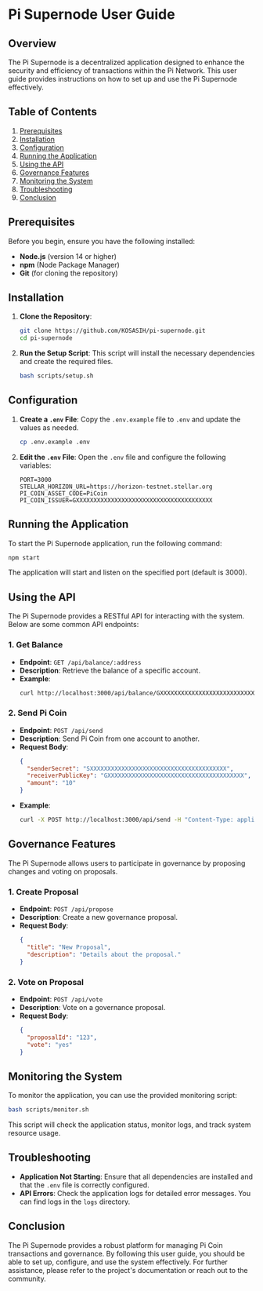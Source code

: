 # Pi Supernode User Guide

## Overview

The Pi Supernode is a decentralized application designed to enhance the security and efficiency of transactions within the Pi Network. This user guide provides instructions on how to set up and use the Pi Supernode effectively.

## Table of Contents

1. [Prerequisites](#prerequisites)
2. [Installation](#installation)
3. [Configuration](#configuration)
4. [Running the Application](#running-the-application)
5. [Using the API](#using-the-api)
6. [Governance Features](#governance-features)
7. [Monitoring the System](#monitoring-the-system)
8. [Troubleshooting](#troubleshooting)
9. [Conclusion](#conclusion)

## Prerequisites

Before you begin, ensure you have the following installed:

- **Node.js** (version 14 or higher)
- **npm** (Node Package Manager)
- **Git** (for cloning the repository)

## Installation

1. **Clone the Repository**:
   ```bash
   git clone https://github.com/KOSASIH/pi-supernode.git
   cd pi-supernode
   ```

2. **Run the Setup Script**:
   This script will install the necessary dependencies and create the required files.
   ```bash
   bash scripts/setup.sh
   ```

## Configuration

1. **Create a `.env` File**:
   Copy the `.env.example` file to `.env` and update the values as needed.
   ```bash
   cp .env.example .env
   ```

2. **Edit the `.env` File**:
   Open the `.env` file and configure the following variables:
   ```plaintext
   PORT=3000
   STELLAR_HORIZON_URL=https://horizon-testnet.stellar.org
   PI_COIN_ASSET_CODE=PiCoin
   PI_COIN_ISSUER=GXXXXXXXXXXXXXXXXXXXXXXXXXXXXXXXXXXXXXXX
   ```

## Running the Application

To start the Pi Supernode application, run the following command:

```bash
npm start
```

The application will start and listen on the specified port (default is 3000).

## Using the API

The Pi Supernode provides a RESTful API for interacting with the system. Below are some common API endpoints:

### 1. Get Balance

- **Endpoint**: `GET /api/balance/:address`
- **Description**: Retrieve the balance of a specific account.
- **Example**:
  ```bash
  curl http://localhost:3000/api/balance/GXXXXXXXXXXXXXXXXXXXXXXXXXXXXXXXXXXXXXXX
  ```

### 2. Send Pi Coin

- **Endpoint**: `POST /api/send`
- **Description**: Send Pi Coin from one account to another.
- **Request Body**:
  ```json
  {
    "senderSecret": "SXXXXXXXXXXXXXXXXXXXXXXXXXXXXXXXXXXXXXXX",
    "receiverPublicKey": "GXXXXXXXXXXXXXXXXXXXXXXXXXXXXXXXXXXXXXXX",
    "amount": "10"
  }
  ```
- **Example**:
  ```bash
  curl -X POST http://localhost:3000/api/send -H "Content-Type: application/json" -d '{"senderSecret":"SXXXXXXXXXXXXXXXXXXXXXXXXXXXXXXXXXXXXXXX","receiverPublicKey":"GXXXXXXXXXXXXXXXXXXXXXXXXXXXXXXXXXXXXXXX","amount":"10"}'
  ```

## Governance Features

The Pi Supernode allows users to participate in governance by proposing changes and voting on proposals.

### 1. Create Proposal

- **Endpoint**: `POST /api/propose`
- **Description**: Create a new governance proposal.
- **Request Body**:
  ```json
  {
    "title": "New Proposal",
    "description": "Details about the proposal."
  }
  ```

### 2. Vote on Proposal

- **Endpoint**: `POST /api/vote`
- **Description**: Vote on a governance proposal.
- **Request Body**:
  ```json
  {
    "proposalId": "123",
    "vote": "yes"
  }
  ```

## Monitoring the System

To monitor the application, you can use the provided monitoring script:

```bash
bash scripts/monitor.sh
```

This script will check the application status, monitor logs, and track system resource usage.

## Troubleshooting

- **Application Not Starting**: Ensure that all dependencies are installed and that the `.env` file is correctly configured.
- **API Errors**: Check the application logs for detailed error messages. You can find logs in the `logs` directory.

## Conclusion

The Pi Supernode provides a robust platform for managing Pi Coin transactions and governance. By following this user guide, you should be able to set up, configure, and use the system effectively. For further assistance, please refer to the project's documentation or reach out to the community.
